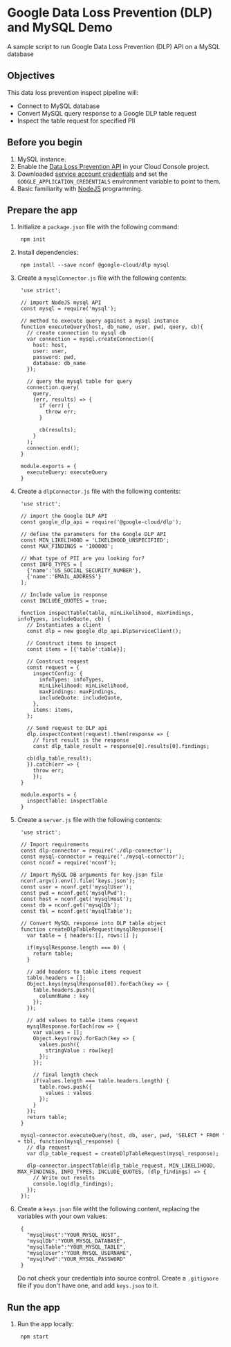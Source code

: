 # Google Data Loss Prevention (DLP) and MySQL Demo
A sample script to run Google Data Loss Prevention (DLP) API on a MySQL database


## Objectives
This data loss prevention inspect pipeline will:
* Connect to MySQL database
* Convert MySQL query response to a Google DLP table request
* Inspect the table request for specified PII


## Before you begin

1. MySQL instance.
1. Enable the [Data Loss Prevention API][dlp-api] in your Cloud Console project.
1. Downloaded [service account credentials][service-account] and set the
  `GOOGLE_APPLICATION_CREDENTIALS` environment variable to point to them.
1. Basic familiarity with [NodeJS][nodejs] programming.

[dlp-api]: https://console.cloud.google.com/apis/api/dlp.googleapis.com/overview?project=_
[service-account]: https://console.cloud.google.com/apis/credentials?project=_
[nodejs]: https://nodejs.org/


## Prepare the app

1. Initialize a `package.json` file with the following command:

        npm init

1. Install dependencies:

        npm install --save nconf @google-cloud/dlp mysql

1. Create a `mysqlConnector.js` file with the following contents:

        'use strict';
        
        // import NodeJS mysql API
        const mysql = require('mysql');
        
        // method to execute query against a mysql instance
        function executeQuery(host, db_name, user, pwd, query, cb){
          // create connection to mysql db  
          var connection = mysql.createConnection({
            host: host,
            user: user,
            password: pwd,
            database: db_name
          });

          // query the mysql table for query
          connection.query(
            query,
            (err, results) => {
              if (err) {
                throw err;
              }

              cb(results);
            }
          );
          connection.end();
        }
        
        module.exports = {
          executeQuery: executeQuery
        }
        
1. Create a `dlpConnector.js` file with the following contents:

        'use strict';
        
        // import the Google DLP API
        const google_dlp_api = require('@google-cloud/dlp');
        
        // define the parameters for the Google DLP API
        const MIN_LIKELIHOOD = 'LIKELIHOOD_UNSPECIFIED';
        const MAX_FINDINGS = '100000';
        
        // What type of PII are you looking for?
        const INFO_TYPES = [
          {'name':'US_SOCIAL_SECURITY_NUMBER'},
          {'name':'EMAIL_ADDRESS'}
        ];
        
        // Include value in response
        const INCLUDE_QUOTES = true;  
        
        function inspectTable(table, minLikelihood, maxFindings, infoTypes, includeQuote, cb) {
          // Instantiates a client
          const dlp = new google_dlp_api.DlpServiceClient();

          // Construct items to inspect
          const items = [{'table':table}];

          // Construct request
          const request = {
            inspectConfig: {
              infoTypes: infoTypes,
              minLikelihood: minLikelihood,
              maxFindings: maxFindings,
              includeQuote: includeQuote,
            },
            items: items,
          };

          // Send request to DLP api
          dlp.inspectContent(request).then(response => {
            // first result is the response
            const dlp_table_result = response[0].results[0].findings;

          cb(dlp_table_result);
          }).catch(err => {
            throw err;
            });
        }
        
        module.exports = {
          inspectTable: inspectTable
        }

1. Create a `server.js` file with the following contents:

        'use strict';
        
        // Import requirements
        const dlp-connector = require('./dlp-connector');
        const mysql-connector = require('./mysql-connector');
        const nconf = require('nconf');
        
        // Import MySQL DB arguments for key.json file
        nconf.argv().env().file('keys.json');
        const user = nconf.get('mysqlUser');
        const pwd = nconf.get('mysqlPwd');
        const host = nconf.get('mysqlHost');
        const db = nconf.get('mysqlDb');
        const tbl = nconf.get('mysqlTable');
        
        // Convert MySQL response into DLP table object
        function createDlpTableRequest(mysqlResponse){
          var table = { headers:[], rows:[] };

          if(mysqlResponse.length === 0) {
            return table;
          }

          // add headers to table items request
          table.headers = [];
          Object.keys(mysqlResponse[0]).forEach(key => {
            table.headers.push({
              columnName : key
            });
          });

          // add values to table items request
          mysqlResponse.forEach(row => {
            var values = [];
            Object.keys(row).forEach(key => {
              values.push({
                stringValue : row[key]
              });
            });

            // final length check
            if(values.length === table.headers.length) {
              table.rows.push({
                values : values
              });
            }
          });
          return table;
        }

        mysql-connector.executeQuery(host, db, user, pwd, 'SELECT * FROM ' + tbl, function(mysql_response) {
          // dlp request
          var dlp_table_request = createDlpTableRequest(mysql_response);

          dlp-connector.inspectTable(dlp_table_request, MIN_LIKELIHOOD, MAX_FINDINGS, INFO_TYPES, INCLUDE_QUOTES, (dlp_findings) => {
            // Write out results
            console.log(dlp_findings);
          });
        });
        
1. Create a `keys.json` file witht the following content, replacing the variables with your own values:

        {
          "mysqlHost":"YOUR_MYSQL_HOST",
          "mysqlDb":"YOUR_MYSQL_DATABASE",
          "mysqlTable":"YOUR_MYSQL_TABLE",
          "mysqlUser":"YOUR_MYSQL_USERNAME",
          "mysqlPwd":"YOUR_MYSQL_PASSWORD"
        }
   Do not check your credentials into source control. Create a `.gitignore` file if you don't have one, and add `keys.json` to it.
   
   
## Run the app
1. Run the app locally:

        npm start
